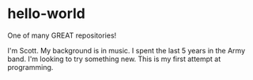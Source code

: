 # hello-world
One of many GREAT repositories!

I'm Scott. My background is in music. I spent the last 5 years in the Army band. I'm looking to try something new. This is my first attempt at programming. 
